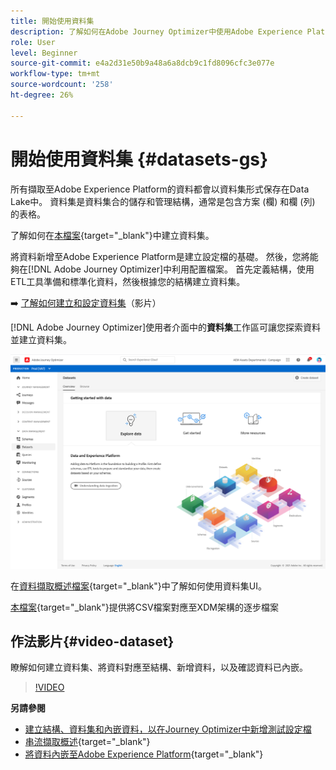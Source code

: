 ```yaml
---
title: 開始使用資料集
description: 了解如何在Adobe Journey Optimizer中使用Adobe Experience Platform資料集
role: User
level: Beginner
source-git-commit: e4a2d31e50b9a48a6a8dcb9c1fd8096cfc3e077e
workflow-type: tm+mt
source-wordcount: '258'
ht-degree: 26%

---
```


# 開始使用資料集 {#datasets-gs}

所有擷取至Adobe Experience Platform的資料都會以資料集形式保存在Data Lake中。 資料集是資料集合的儲存和管理結構，通常是包含方案 (欄) 和欄 (列) 的表格。 

了解如何在[本檔案](https://experienceleague.adobe.com/docs/experience-platform/catalog/datasets/overview.html){target=&quot;_blank&quot;}中建立資料集。

將資料新增至Adobe Experience Platform是建立設定檔的基礎。 然後，您將能夠在[!DNL Adobe Journey Optimizer]中利用配置檔案。 首先定義結構，使用ETL工具準備和標準化資料，然後根據您的結構建立資料集。

➡️ [了解如何建立和設定資料集](#video-dataset)（影片）

[!DNL Adobe Journey Optimizer]使用者介面中的&#x200B;**資料集**&#x200B;工作區可讓您探索資料並建立資料集。

![](assets/datasets-home.png)

在[資料擷取概述檔案](https://experienceleague.adobe.com/docs/experience-platform/ingestion/home.html?lang=zh-Hant){target=&quot;_blank&quot;}中了解如何使用資料集UI。

[本檔案](https://experienceleague.adobe.com/docs/experience-platform/ingestion/tutorials/map-a-csv-file.html?lang=zh-Hant){target=&quot;_blank&quot;}提供將CSV檔案對應至XDM架構的逐步檔案


## 作法影片{#video-dataset}

瞭解如何建立資料集、將資料對應至結構、新增資料，以及確認資料已內嵌。

>[!VIDEO](https://video.tv.adobe.com/v/334293?quality=12)

**另請參閱**

* [建立結構、資料集和內嵌資料，以在Journey Optimizer中新增測試設定檔](building-journeys/creating-test-profiles.md)
* [串流擷取概述](https://experienceleague.adobe.com/docs/experience-platform/ingestion/streaming/overview.html?lang=zh-Hant){target=&quot;_blank&quot;}
* [將資料內嵌至Adobe Experience Platform](https://experienceleague.adobe.com/docs/experience-platform/ingestion/tutorials/ingest-batch-data.html){target=&quot;_blank&quot;}


